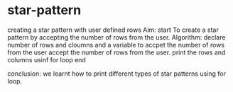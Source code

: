 # star-pattern
creating a star pattern with user defined rows
Aim:
start
To create a star pattern by accepting the number of rows from the user.
Algorithm:
declare number of rows and cloumns and a variable to accpet the number of rows from the user
accept the number of rows from the user.
print the rows and columns usinf for loop
end

conclusion:
we learnt how to print different types of star patterns using for loop.
